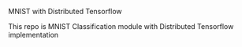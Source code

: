 MNIST with Distributed Tensorflow

This repo is MNIST Classification module with Distributed Tensorflow implementation
